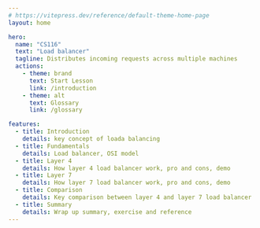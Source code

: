 ```yaml
---
# https://vitepress.dev/reference/default-theme-home-page
layout: home

hero:
  name: "CS116"
  text: "Load balancer"
  tagline: Distributes incoming requests across multiple machines
  actions:
    - theme: brand
      text: Start Lesson
      link: /introduction
    - theme: alt
      text: Glossary
      link: /glossary

features:
  - title: Introduction
    details: key concept of loada balancing
  - title: Fundamentals
    details: Load balancer, OSI model
  - title: Layer 4
    details: How layer 4 load balancer work, pro and cons, demo
  - title: Layer 7
    details: How layer 7 load balancer work, pro and cons, demo
  - title: Comparison
    details: Key comparison between layer 4 and layer 7 load balancer
  - title: Summary
    details: Wrap up summary, exercise and reference
---
```

